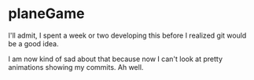 # planeGame
I'll admit, I spent a week or two developing this before I realized git would be a good idea.

I am now kind of sad about that because now I can't look at pretty animations showing my commits. Ah well.
